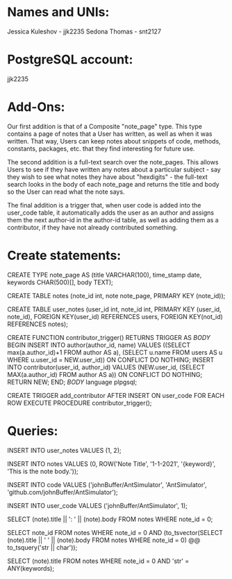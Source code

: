 
# Names and UNIs:
Jessica Kuleshov - jjk2235
Sedona Thomas - snt2127

# PostgreSQL account:
jjk2235


# Add-Ons:
    
    
Our first addition is that of a Composite "note_page" type. This type contains a page of notes that a User has written, as well as when it was written. That way, Users can keep notes about snippets of code, methods, constants, packages, etc. that they find interesting for future use. 

The second addition is a full-text search over the note_pages. This allows Users to see if they have written any notes about a particular subject - say they wish to see what notes they have about "hexdigits" - the full-text search looks in the body of each note_page and returns the title and body so the User can read what the note says.

The final addition is a trigger that, when user code is added into the user_code table, it automatically adds the user as an author and assigns them the next author-id in the author-id table, as well as adding them as a contributor, if they have not already contributed something.


# Create statements:

CREATE TYPE note_page AS (title VARCHAR(100), time_stamp date, keywords CHAR(500)[], body TEXT);

CREATE TABLE notes (note_id int, note note_page, PRIMARY KEY (note_id));

CREATE TABLE user_notes (user_id int, note_id int, PRIMARY KEY (user_id, note_id), FOREIGN KEY(user_id) REFERENCES users, FOREIGN KEY(not_id) REFERENCES notes);

CREATE FUNCTION contributor_trigger() RETURNS TRIGGER AS $BODY$ BEGIN INSERT INTO author(author_id, name) VALUES ((SELECT max(a.author_id)+1 FROM author AS a), (SELECT u.name FROM users AS u WHERE u.user_id = NEW.user_id)) ON CONFLICT DO NOTHING; INSERT INTO contributor(user_id, author_id) VALUES (NEW.user_id, (SELECT MAX(a.author_id) FROM author AS a)) ON CONFLICT DO NOTHING; RETURN NEW; END; $BODY$ language plpgsql;

CREATE TRIGGER add_contributor AFTER INSERT ON user_code FOR EACH ROW EXECUTE PROCEDURE contributor_trigger();

# Queries:

INSERT INTO user_notes VALUES (1, 2);
  
INSERT INTO notes VALUES (0, ROW('Note Title', '1-1-2021', '{keyword}', 'This is the note body.'));

INSERT INTO code VALUES ('johnBuffer/AntSimulator', 'AntSimulator', 'github.com/johnBuffer/AntSimulator');

INSERT INTO user_code VALUES ('johnBuffer/AntSimulator', 1);

SELECT (note).title || ': ' || (note).body FROM notes WHERE note_id = 0;
  
SELECT note_id FROM notes WHERE note_id = 0 AND (to_tsvector(SELECT (note).title || ' ' || (note).body FROM notes WHERE note_id = 0) @@ to_tsquery('str || char'));
  
SELECT (note).title FROM notes WHERE note_id = 0 AND 'str' = ANY(keywords);
